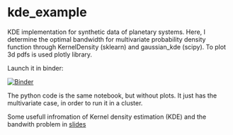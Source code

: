 # kde_example
KDE implementation for synthetic data of planetary systems. Here, I determine the optimal bandwidth for multivariate probability density function through KernelDensity (sklearn) and gaussian_kde (scipy). To plot 3d pdfs is used plotly library. 

Launch it in binder:

[![Binder](https://mybinder.org/badge_logo.svg)](https://mybinder.org/v2/gh/fjbautistas/kde_example/master)

The python code is the same notebook, but without plots. It just has the multivariate case, in order to run it in a cluster. 

Some usefull infromation of Kernel density estimation (KDE) and the bandwith problem in 
[slides](https://github.com/fjbautistas/kde_example/blob/master/slides/KDE.pdf)
